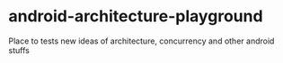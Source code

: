 # android-architecture-playground
Place to tests new ideas of architecture, concurrency and other android stuffs
